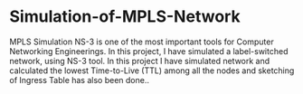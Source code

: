 # Simulation-of-MPLS-Network
MPLS Simulation
NS-3 is one of the most important tools for Computer Networking Engineerings. In this project, I have simulated a label-switched network, using NS-3 tool.
In this project I have simulated network and calculated the lowest Time-to-Live (TTL) among all the nodes and sketching of Ingress Table has also been done..
